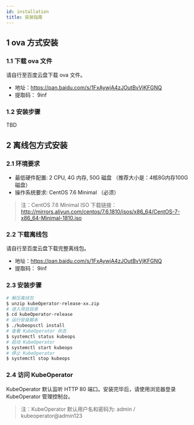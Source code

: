 ```yaml
---
id: installation
title: 安装指南
---
```


## 1 ova 方式安装

### 1.1 下载 ova 文件

请自行至百度云盘下载 ova 文件。

-  地址：https://pan.baidu.com/s/1FxAywjA4zJOutBvVjKFGNQ
-  提取码： 9inf 

### 1.2 安装步骤

TBD

## 2 离线包方式安装

### 2.1 环境要求

-  最低硬件配置: 2 CPU, 4G 内存, 50G 磁盘 （推荐大小是：4核8G内存100G磁盘）
-  操作系统要求: CentOS 7.6 Minimal （必须）

> 注：CentOS 7.6 Minimal ISO 下载链接：http://mirrors.aliyun.com/centos/7.6.1810/isos/x86_64/CentOS-7-x86_64-Minimal-1810.iso

### 2.2 下载离线包

请自行至百度云盘下载完整离线包。

-  地址：https://pan.baidu.com/s/1FxAywjA4zJOutBvVjKFGNQ
-  提取码： 9inf 

### 2.3 安装步骤

``` bash
# 解压离线包
$ unzip kubeOperator-release-xx.zip
# 进入项目目录
$ cd kubeOperator-release
# 运行安装脚本
$ ./kubeopsctl install
# 查看 KubeOperator 状态
$ systemctl status kubeops
# 启动 KubeOperator 
$ systemctl start kubeops
# 停止 KubeOperator 
$ systemctl stop kubeops
```

### 2.4 访问 KubeOperator

KubeOperator 默认监听 HTTP 80 端口。安装完毕后，请使用浏览器登录 KubeOperator 管理控制台。

> 注：KubeOperator 默认用户名和密码为: admin / kubeoperator@admin123

